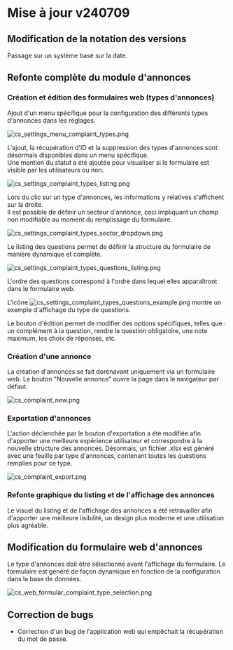 # Mise à jour v240709

## Modification de la notation des versions

Passage sur un système basé sur la date.

## Refonte complète du module d'annonces

### Création et édition des formulaires web (types d'annonces)

Ajout d'un menu spécifique pour la configuration des différents types d'annonces dans les réglages.

![cs_settings_menu_complaint_types.png](cs_settings_menu_complaint_types.png)

L'ajout, la récupération d'ID et la suppression des types d'annonces sont désormais disponibles dans un menu spécifique.
<br/>
Une mention du statut a été ajoutée pour visualiser si le formulaire est visible par les utilisateurs ou non.

![cs_settings_complaint_types_listing.png](cs_settings_complaint_types_listing.png)

Lors du clic sur un type d'annonces, les informations y relatives s'affichent sur la droite.
<br/>
Il est possible de définir un secteur d'annonce, ceci impliquant un champ non modifiable au moment du remplissage du formulaire.

![cs_settings_complaint_types_sector_dropdown.png](cs_settings_complaint_types_sector_dropdown.png)

Le listing des questions permet de définir la structure du formulaire de manière dynamique et complète.

![cs_settings_complaint_types_questions_listing.png](cs_settings_complaint_types_questions_listing.png)

L'ordre des questions correspond à l'ordre dans lequel elles apparaîtront dans le formulaire web. 

L'icône ![cs_settings_complaint_types_questions_example.png](cs_settings_complaint_types_questions_example.png) montre un exemple d'affichage du type de questions.

Le bouton d'édition permet de modifier des options spécifiques, telles que : un complément à la question, rendre la question obligatoire, une note maximum, les choix de réponses, etc.

### Création d'une annonce

La création d'annonces se fait dorénavant uniquement via un formulaire web. Le bouton "Nouvelle annonce" ouvre la page dans le navigateur par défaut.

![cs_complaint_new.png](cs_complaint_new.png)

### Exportation d'annonces

L'action déclenchée par le bouton d'exportation a été modifiée afin d'apporter une meilleure expérience utilisateur et correspondre à la nouvelle structure des annonces.
Désormais, un fichier .xlsx est généré avec une feuille par type d'annonces, contenant toutes les questions remplies pour ce type.

![cs_complaint_export.png](cs_complaint_export.png)

### Refonte graphique du listing et de l'affichage des annonces

Le visuel du listing et de l'affichage des annonces a été retravailler afin d'apporter une meilleure lisibilité, un design plus moderne et une utilisation plus agréable.

## Modification du formulaire web d'annonces

Le type d'annonces doit être sélectionné avant l'affichage du formulaire. Le formulaire est généré de façon dynamique en fonction de la configuration dans la base de données.

![cs_web_formular_complaint_type_selection.png](cs_web_formular_complaint_type_selection.png)

## Correction de bugs

- Correction d'un bug de l'application web qui empêchait la récupération du mot de passe. 
